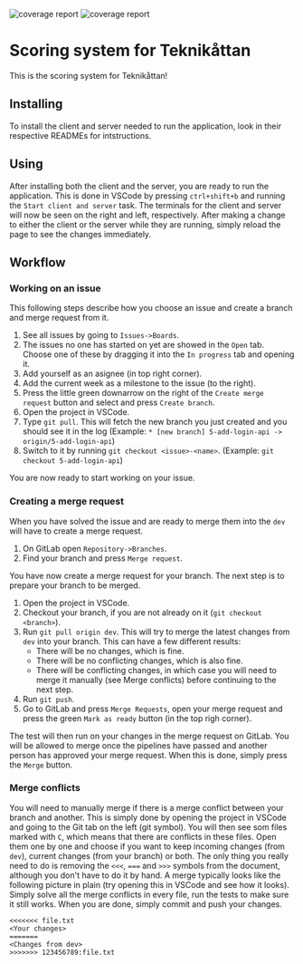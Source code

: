 ![coverage report](https://gitlab.liu.se/tddd96-grupp11/teknikattan-scoring-system/badges/dev/coverage.svg?job=client:test&key_text=Client+Coverage&key_width=110)
![coverage report](https://gitlab.liu.se/tddd96-grupp11/teknikattan-scoring-system/badges/dev/coverage.svg?job=server:test&key_text=Server+Coverage&key_width=115)

# Scoring system for Teknikåttan

This is the scoring system for Teknikåttan!

## Installing

To install the client and server needed to run the application, look in their respective READMEs for intstructions.

## Using

After installing both the client and the server, you are ready to run the application.
This is done in VSCode by pressing `ctrl+shift+b` and running the `Start client and server` task.
The terminals for the client and server will now be seen on the right and left, respectively.
After making a change to either the client or the server while they are running, simply reload the page to see the changes immediately.

## Workflow

### Working on an issue

This following steps describe how you choose an issue and create a branch and merge request from it.

1. See all issues by going to `Issues->Boards`.
2. The issues no one has started on yet are showed in the `Open` tab. Choose one of these by dragging it into the `In progress` tab and opening it.
3. Add yourself as an asignee (in top right corner).
4. Add the current week as a milestone to the issue (to the right).
5. Press the little green downarrow on the right of the `Create merge request` button and select and press `Create branch`.
6. Open the project in VSCode.
7. Type `git pull`. This will fetch the new branch you just created and you should see it in the log (Example: `* [new branch] 5-add-login-api -> origin/5-add-login-api`)
8. Switch to it by running `git checkout <issue>-<name>`. (Example: `git checkout 5-add-login-api`)

You are now ready to start working on your issue.

### Creating a merge request

When you have solved the issue and are ready to merge them into the `dev` will have to create a merge request.

1. On GitLab open `Repository->Branches`.
2. Find your branch and press `Merge request`.

You have now create a merge request for your branch.
The next step is to prepare your branch to be merged.

1. Open the project in VSCode.
2. Checkout your branch, if you are not already on it (`git checkout <branch>`).
3. Run `git pull origin dev`. This will try to merge the latest changes from `dev` into your branch. This can have a few different results:
   - There will be no changes, which is fine.
   - There will be no conflicting changes, which is also fine.
   - There will be conflicting changes, in which case you will need to merge it manually (see Merge conflicts) before continuing to the next step.
4. Run `git push`.
5. Go to GitLab and press `Merge Requests`, open your merge request and press the green `Mark as ready` button (in the top righ corner).

The test will then run on your changes in the merge request on GitLab.
You will be allowed to merge once the pipelines have passed and another person has approved your merge request.
When this is done, simply press the `Merge` button.

### Merge conflicts

You will need to manually merge if there is a merge conflict between your branch and another.
This is simply done by opening the project in VSCode and going to the Git tab on the left (git symbol).
You will then see som files marked with `C`, which means that there are conflicts in these files.
Open them one by one and choose if you want to keep incoming changes (from `dev`), current changes (from your branch) or both.
The only thing you really need to do is removing the `<<<`, `===` and `>>>` symbols from the document, although you don't have to do it by hand.
A merge typically looks like the following picture in plain (try opening this in VSCode and see how it looks).
Simply solve all the merge conflicts in every file, run the tests to make sure it still works.
When you are done, simply commit and push your changes.

```
<<<<<<< file.txt
<Your changes>
=======
<Changes from dev>
>>>>>>> 123456789:file.txt
```
